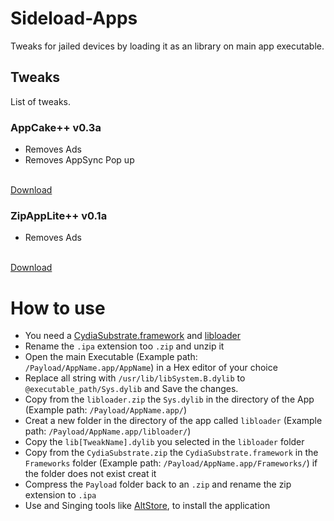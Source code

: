 # Sideload-Apps
Tweaks for jailed devices by loading it as an library on main app executable.

## Tweaks
List of tweaks.

### AppCake++ v0.3a
- Removes Ads
- Removes AppSync Pop up
<br>
<a href="https://github.com/CrafterPika/Sideload-Apps/raw/master/AppCake/libAppCake.dylib">Download</a>

### ZipAppLite++ v0.1a
- Removes Ads
<br>
<a href="https://github.com/CrafterPika/Sideload-Apps/raw/master/ZipAppLite/libZipAppLite.dylib">Download</a>

# How to use
- You need a [CydiaSubstrate.framework](https://crafterpika.github.io/Files/CydiaSubstrate.zip) and [libloader](https://crafterpika.github.io/Files/libloader.zip)
- Rename the <code>.ipa</code> extension too <code>.zip</code> and unzip it
- Open the main Executable (Example path: <code>/Payload/AppName.app/AppName</code>) in a Hex editor of your choice
- Replace all string with <code>/usr/lib/libSystem.B.dylib</code> to <code>@executable_path/Sys.dylib</code> and Save the changes.
- Copy from the <code>libloader.zip</code> the <code>Sys.dylib</code> in the directory of the App (Example path: <code>/Payload/AppName.app/</code>)
- Creat a new folder in the directory of the app called <code>libloader</code> (Example path: <code>/Payload/AppName.app/libloader/</code>)
- Copy the <code>lib[TweakName].dylib</code> you selected in the <code>libloader</code> folder
- Copy from the <code>CydiaSubstrate.zip</code> the <code>CydiaSubstrate.framework</code> in the <code>Frameworks</code> folder (Example path: <code>/Payload/AppName.app/Frameworks/</code>) if the folder does not exist creat it
- Compress the <code>Payload</code> folder back to an <code>.zip</code> and rename the zip extension to <code>.ipa</code>
- Use and Singing tools like [AltStore](https://AltStore.io/), to install the application
